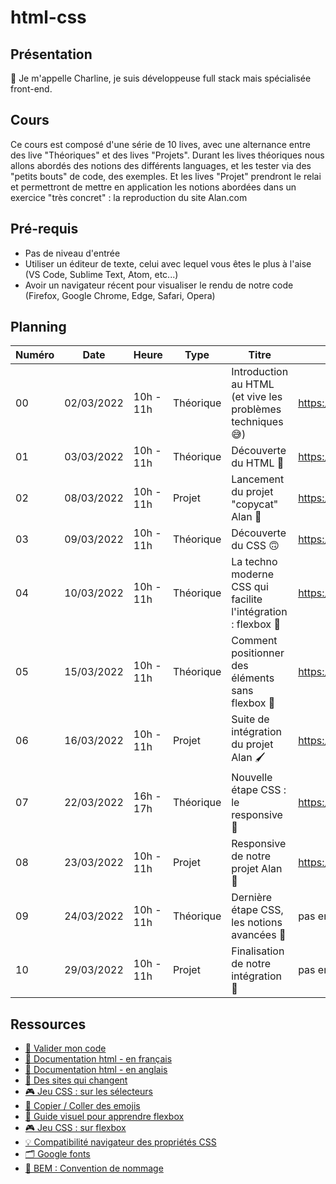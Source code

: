 # html-css

## Présentation
👋 Je m'appelle Charline, je suis développeuse full stack mais spécialisée front-end. 

## Cours
Ce cours est composé d'une série de 10 lives, avec une alternance entre des live "Théoriques" et des lives "Projets".
Durant les lives théoriques nous allons abordés des notions des différents languages, et les tester via des "petits bouts" de code, des exemples.
Et les lives "Projet" prendront le relai et permettront de mettre en application les notions abordées dans un exercice "très concret" : la reproduction du site Alan.com

## Pré-requis
- Pas de niveau d'entrée  
- Utiliser un éditeur de texte, celui avec lequel vous êtes le plus à l'aise (VS Code, Sublime Text, Atom, etc...)  
- Avoir un navigateur récent pour visualiser le rendu de notre code (Firefox, Google Chrome, Edge, Safari, Opera)  

## Planning

| Numéro | Date       | Heure     | Type      | Titre                                                        | Replay                                                |
|--------|------------|-----------|-----------|--------------------------------------------------------------|-------------------------------------------------------|
| 00     | 02/03/2022 | 10h - 11h | Théorique | Introduction au HTML (et vive les problèmes techniques 😅)    | https://app.studi.fr/#/dashboard/events/29409/details |
| 01     | 03/03/2022 | 10h - 11h | Théorique | Découverte du HTML 🙂                                         | https://app.studi.fr/#/dashboard/events/29410/details |
| 02     | 08/03/2022 | 10h - 11h | Projet    | Lancement du projet "copycat" Alan 🙌                         | https://app.studi.fr/#/dashboard/events/29411/details |
| 03     | 09/03/2022 | 10h - 11h | Théorique | Découverte du CSS 🙃                                          | https://app.studi.fr/#/dashboard/events/29469/replay                                 |
| 04     | 10/03/2022 | 10h - 11h | Théorique | La techno moderne CSS qui facilite l'intégration : flexbox 🚀 | https://app.studi.fr/#/dashboard/events/29470/replay                                 |
| 05     | 15/03/2022 | 10h - 11h | Théorique | Comment positionner des éléments sans flexbox 🤔              | https://app.studi.fr/#/dashboard/events/29471/replay                                |
| 06     | 16/03/2022 | 10h - 11h | Projet    | Suite de intégration du projet Alan 🖌                        | https://app.studi.fr/#/dashboard/events/29472/details                                 |
| 07     | 22/03/2022 | 16h - 17h | Théorique | Nouvelle étape CSS : le responsive 🧐                         | https://app.studi.fr/#/dashboard/events/29473/details                                 |
| 08     | 23/03/2022 | 10h - 11h | Projet    | Responsive de notre projet Alan 📱                            | https://app.studi.fr/#/dashboard/events/29474/details                                 |
| 09     | 24/03/2022 | 10h - 11h | Théorique | Dernière étape CSS, les notions avancées 💃                   | pas encore disponible                                 |
| 10     | 29/03/2022 | 10h - 11h | Projet    | Finalisation de notre intégration 🥳                          | pas encore disponible                                 |


## Ressources

- [🚦 Valider mon code](https://validator.w3.org/)  
- [📖 Documentation html - en français](https://developer.mozilla.org/fr/)  
- [📖 Documentation html - en anglais](https://www.w3schools.com/html/)  
- [🤯 Des sites qui changent](https://www.awwwards.com/)  
- [🎮 Jeu CSS : sur les sélecteurs](https://flukeout.github.io/)
- [📖 Copier / Coller des emojis](https://www.emojicopy.com/)
- [📖 Guide visuel pour apprendre flexbox](https://css-tricks.com/snippets/css/a-guide-to-flexbox/)
- [🎮 Jeu CSS : sur flexbox](https://flexboxfroggy.com/#fr)
- [💡 Compatibilité navigateur des propriétés CSS](https://caniuse.com/)
- [🗂 Google fonts](https://fonts.google.com/)
- [📖 BEM : Convention de nommage](https://www.alticreation.com/bem-pour-le-css/)